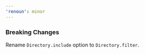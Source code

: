 ```yaml
---
'renoun': minor
---
```


### Breaking Changes

Rename `Directory.include` option to `Directory.filter`.

